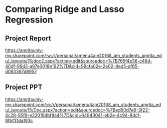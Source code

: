 # Comparing Ridge and Lasso Regression

## Project Report

https://amritauniv-my.sharepoint.com/:w:/r/personal/amenu4aie20168_am_students_amrita_edu/_layouts/15/doc2.aspx?action=edit&sourcedoc=%7B765f4e38-c49d-40df-96d3-a97e0018e192%7D&cid=99cfa02e-2e02-4ed5-af65-d063367d8957

## Project PPT

https://amritauniv-my.sharepoint.com/:p:/r/personal/amenu4aie20168_am_students_amrita_edu/_layouts/15/Doc.aspx?action=edit&sourcedoc=%7Bed60d7e6-3f22-4c28-95f9-e22018dbf8a4%7D&cid=64943041-eb2e-4c94-8dcf-8fbf31da193c

